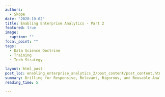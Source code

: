 ```yaml
---
authors:
  - Skope 
date: "2020-10-02" 
title: Enabling Enterprise Analytics - Part 2
featured: true
image:
  caption: "" 
focal_point: "" 
tags:
  - Data Science Doctrine
  - Training
  - Tech Strategy
  
layout: html_post
post_loc: enabling_enterprise_analytics_2/post_content/post_content.html
summary: Drilling for Responsive, Relevant, Rigorous, and Reusable Analytics
reading_time: 5

---
```

